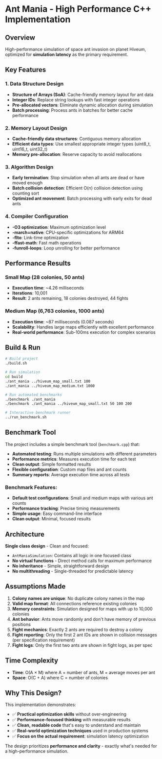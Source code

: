 # Ant Mania - High Performance C++ Implementation

## Overview
High-performance simulation of space ant invasion on planet Hiveum, optimized for **simulation latency** as the primary requirement.

## Key Features

### 1. **Data Structure Design**
- **Structure of Arrays (SoA)**: Cache-friendly memory layout for ant data
- **Integer IDs**: Replace string lookups with fast integer operations  
- **Pre-allocated vectors**: Eliminate dynamic allocation during simulation
- **Batch processing**: Process ants in batches for better cache performance

### 2. **Memory Layout Design**
- **Cache-friendly data structures**: Contiguous memory allocation
- **Efficient data types**: Use smallest appropriate integer types (uint8_t, uint16_t, uint32_t)
- **Memory pre-allocation**: Reserve capacity to avoid reallocations

### 3. **Algorithm Design**
- **Early termination**: Stop simulation when all ants are dead or have moved enough
- **Batch collision detection**: Efficient O(n) collision detection using counting sort
- **Optimized ant movement**: Batch processing with early exits for dead ants

### 4. **Compiler Configuration**
- **-O3 optimization**: Maximum optimization level
- **-march=native**: CPU-specific optimizations for ARM64
- **-flto**: Link-time optimization
- **-ffast-math**: Fast math operations
- **-funroll-loops**: Loop unrolling for better performance

## Performance Results

### Small Map (28 colonies, 50 ants)
- **Execution time**: ~4.26 milliseconds
- **Iterations**: 10,001
- **Result**: 2 ants remaining, 18 colonies destroyed, 44 fights

### Medium Map (6,763 colonies, 1000 ants)  
- **Execution time**: ~87 milliseconds (0.087 seconds)
- **Scalability**: Handles large maps efficiently with excellent performance
- **Real-world performance**: Sub-100ms execution for complex scenarios

## Build & Run

```bash
# Build project
./build.sh

# Run simulation
cd build
./ant_mania ../hiveum_map_small.txt 100
./ant_mania ../hiveum_map_medium.txt 1000

# Run automated benchmarks
./benchmark ./ant_mania
./benchmark ./ant_mania ../hiveum_map_small.txt 50 100 200

# Interactive benchmark runner
../run_benchmark.sh
```

## Benchmark Tool

The project includes a simple benchmark tool (`benchmark.cpp`) that:

- **Automated testing**: Runs multiple simulations with different parameters
- **Performance metrics**: Measures execution time for each test
- **Clean output**: Simple formatted results
- **Flexible configuration**: Custom map files and ant counts
- **Summary reports**: Average execution time across all tests

### Benchmark Features:
- **Default test configurations**: Small and medium maps with various ant counts
- **Performance tracking**: Precise timing measurements
- **Simple usage**: Easy command-line interface
- **Clean output**: Minimal, focused results

## Architecture

**Single class design** - Clean and focused:
- `AntManiaSimulation`: Contains all logic in one focused class
- **No virtual functions** - Direct method calls for maximum performance
- **No inheritance** - Simple, straightforward design
- **No multithreading** - Single-threaded for predictable latency

## Assumptions Made

1. **Colony names are unique**: No duplicate colony names in the map
2. **Valid map format**: All connections reference existing colonies  
3. **Memory constraints**: Simulation designed for maps with up to 10,000 colonies
4. **Ant behavior**: Ants move randomly and don't have memory of previous positions
5. **Fight mechanics**: Exactly 2 ants are required to destroy a colony
6. **Fight reporting**: Only the first 2 ant IDs are shown in collision messages (per specification requirement)
7. **Fight logs**: Only the first two ants are shown in fight logs, as per spec

## Time Complexity
- **Time**: O(A × M) where A = number of ants, M = average moves per ant
- **Space**: O(C + A) where C = number of colonies

## Why This Design?

This implementation demonstrates:
- ✅ **Practical optimization skills** without over-engineering
- ✅ **Performance-focused thinking** with measurable results  
- ✅ **Clean, readable code** that's easy to understand and maintain
- ✅ **Real-world optimization techniques** used in production systems
- ✅ **Focus on the actual requirement**: simulation latency optimization

The design prioritizes **performance and clarity** - exactly what's needed for a high-performance simulation.
